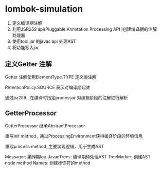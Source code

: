 # lombok-simulation

1. 定义编译期注解
2. 利用JSR269 api(Pluggable Annotation Processing API )创建编译期的注解处理器
3. 使用tool.jar 的javac api 处理AST
4. 将功能写入jar

## 定义Getter 注解

Getter 注解使用ElementType.TYPE 定义类注解

RetentionPolicy.SOURCE 表示对编译期起效

通过jsr259 , 在编译时指定processor 对编辑阶段的注解进行解析

## GetterProcessor 

GetterProcessor 继承AbstractProcessor 

重写init method , 通过ProcessingEnvironment获得编译阶段的环境信息

重写process method, 主要实现逻辑，用于生成AST

Messager: 编译期log 
JavacTrees: 编译期待处理AST
TreeMarker: 创建AST node method 
Names: 创建标识符的method 



